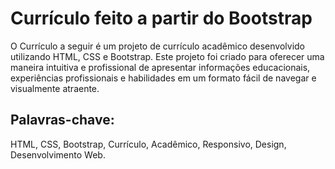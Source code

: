 # Currículo feito a partir do Bootstrap
O Currículo a seguir é um projeto de currículo acadêmico desenvolvido utilizando HTML, CSS e Bootstrap. Este projeto foi criado para oferecer uma maneira intuitiva e profissional de apresentar informações educacionais, experiências profissionais e habilidades em um formato fácil de navegar e visualmente atraente. 
## Palavras-chave:
HTML, CSS, Bootstrap, Currículo, Acadêmico, Responsivo, Design, Desenvolvimento Web.
